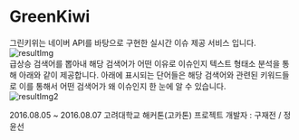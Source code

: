 # GreenKiwi
 그린키위는 네이버 API를 바탕으로 구현한 실시간 이슈 제공 서비스 입니다.
 ![resultImg](https://github.com/Jaejeon/GreenKiwi/blob/master/greenkiwi1.PNG)
 <br />
 급상승 검색어를 뽑아내 해당 검색어가 어떤 이유로 이슈인지 텍스트 형태소 분석을 통해 아래와 같이 제공합니다.
 아래에 표시되는 단어들은 해당 검색어와 관련된 키워드들로 이를 통해서 어떤 검색어가 왜 이슈인지 한 눈에 알 수 있습니다.
 <br />
 ![resultImg2](https://github.com/Jaejeon/GreenKiwi/blob/master/greenkiwi2.PNG)

 2016.08.05 ~ 2016.08.07 고려대학교 해커톤(고카톤) 프로젝트
 개발자 : 구재전 / 정윤선
